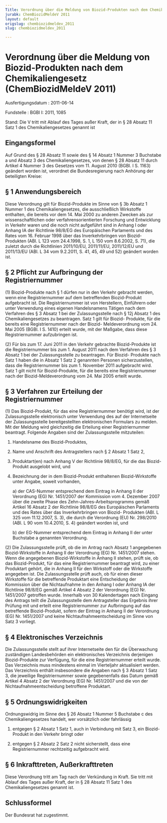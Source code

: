 ```yaml
---
Title: Verordnung über die Meldung von Biozid-Produkten nach dem Chemikaliengesetz
jurabk: ChemBiozidMeldeV 2011
layout: default
origslug: chembiozidmeldev_2011
slug: chembiozidmeldev_2011

---
```


# Verordnung über die Meldung von Biozid-Produkten nach dem Chemikaliengesetz (ChemBiozidMeldeV 2011)

Ausfertigungsdatum
:   2011-06-14

Fundstelle
:   BGBl I: 2011, 1085

Stand: Die V tritt mit Ablauf des Tages außer Kraft, der in § 28 Absatz 11 Satz 1 des Chemikaliengesetzes genannt ist
[^F775370_01_BJNR108500011]:     Die Verpflichtungen aus der Richtlinie 98/34/EG des Europäischen
    Parlaments und des Rates vom 22. Juni 1998 über ein
    Informationsverfahren auf dem Gebiet der Normen und technischen
    Vorschriften und der Vorschriften für die Dienste der
    Informationsgesellschaft (ABl. L 204 vom 21.7.1998, S. 37), die
    zuletzt durch die Richtlinie 2006/96/EG (ABl. L 363 vom 20.12.2006, S.
    81) geändert worden ist, sind beachtet worden.


## Eingangsformel

Auf Grund des § 28 Absatz 11 sowie des § 14 Absatz 1 Nummer 3
Buchstabe a und Absatz 3 des Chemikaliengesetzes, von denen § 28
Absatz 11 durch Artikel 4 Nummer 3 des Gesetzes vom 11. August 2010
(BGBl. I S. 1163) geändert worden ist, verordnet die Bundesregierung
nach Anhörung der beteiligten Kreise:


## § 1 Anwendungsbereich

Diese Verordnung gilt für Biozid-Produkte im Sinne von § 3b Absatz 1
Nummer 1 des Chemikaliengesetzes, die ausschließlich Wirkstoffe
enthalten, die bereits vor dem 14. Mai 2000 zu anderen Zwecken als zur
wissenschaftlichen oder verfahrensorientierten Forschung und
Entwicklung in Verkehr waren und die noch nicht aufgeführt sind in
Anhang I oder Anhang IA der Richtlinie 98/8/EG des Europäischen
Parlaments und des Rates vom 16. Februar 1998 über das
Inverkehrbringen von Biozid-Produkten (ABl. L 123 vom 24.4.1998, S. 1,
L 150 vom 8.6.2002, S. 71), die zuletzt durch die Richtlinien
2011/10/EU, 2011/11/EU, 2011/12/EU und 2011/13/EU (ABl. L 34 vom
9\.2.2011, S. 41, 45, 49 und 52) geändert worden ist.


## § 2 Pflicht zur Aufbringung der Registriernummer

(1) Biozid-Produkte nach § 1 dürfen nur in den Verkehr gebracht
werden, wenn eine Registriernummer auf dem betreffenden Biozid-Produkt
aufgebracht ist. Die Registriernummer ist von Herstellern, Einführern
oder unter Verwendung eines eigenen Handelsnamens Tätigen nach dem
Verfahren des § 3 Absatz 1 bei der Zulassungsstelle nach § 12j Absatz
1 des Chemikaliengesetzes zu beantragen. Satz 1 gilt für Biozid-
Produkte, für die bereits eine Registriernummer nach der Biozid-
Meldeverordnung vom 24. Mai 2005 (BGBl. I S. 1410) erteilt wurde, mit
der Maßgabe, dass diese Registriernummer aufzubringen ist.

(2) Für bis zum 17. Juni 2011 in den Verkehr gebrachte Biozid-Produkte
ist die Registriernummer bis zum 1. August 2011 nach dem Verfahren des
§ 3 Absatz 1 bei der Zulassungsstelle zu beantragen. Für Biozid-
Produkte nach Satz 1 haben die in Absatz 1 Satz 2 genannten Personen
sicherzustellen, dass die Registriernummer bis zum 1. November 2011
aufgebracht wird. Satz 1 gilt nicht für Biozid-Produkte, für die
bereits eine Registriernummer nach der Biozid-Meldeverordnung vom 24.
Mai 2005 erteilt wurde.


## § 3 Verfahren zur Erteilung der Registriernummer

(1) Das Biozid-Produkt, für das eine Registriernummer benötigt wird,
ist der Zulassungsstelle elektronisch unter Verwendung des auf der
Internetseite der Zulassungsstelle bereitgestellten elektronischen
Formulars zu melden. Mit der Meldung wird gleichzeitig die Erteilung
einer Registriernummer beantragt. Folgende Angaben sind der
Zulassungsstelle mitzuteilen:

1.  Handelsname des Biozid-Produktes,


2.  Name und Anschrift des Antragstellers nach § 2 Absatz 1 Satz 2,


3.  Produktart(en) nach Anhang V der Richtlinie 98/8/EG, für die das
    Biozid-Produkt ausgelobt wird, und


4.  Bezeichnung der in dem Biozid-Produkt enthaltenen Biozid-Wirkstoffe
    unter Angabe, soweit vorhanden,

    a)  der CAS-Nummer entsprechend dem Eintrag in Anhang II der Verordnung
        (EG) Nr. 1451/2007 der Kommission vom 4. Dezember 2007 über die zweite
        Phase des Zehn-Jahres-Arbeitsprogramms gemäß Artikel 16 Absatz 2 der
        Richtlinie 98/8/EG des Europäischen Parlaments und des Rates über das
        Inverkehrbringen von Biozid- Produkten (ABl. L 325 vom 11.12.2007, S.
        3), die durch die Verordnung (EU) Nr. 298/2010 (ABl. L 90 vom
        10\.4.2010, S. 4) geändert worden ist, und


    b)  der EG-Nummer entsprechend dem Eintrag in Anhang II der unter
        Buchstabe a genannten Verordnung.







(2) Die Zulassungsstelle prüft, ob die im Antrag nach Absatz 1
angegebenen Biozid-Wirkstoffe in Anhang II der Verordnung (EG) Nr.
1451/2007 stehen. Wenn die angegebenen Biozid-Wirkstoffe in Anhang II
stehen, prüft sie, ob das Biozid-Produkt, für das eine
Registriernummer beantragt wird, zu einer Produktart gehört, die in
Anhang II für den Wirkstoff oder die Wirkstoffe angegeben ist. Die
Zulassungsstelle prüft auch, ob für einen dieser Wirkstoffe für die
betreffende Produktart eine Entscheidung der Kommission über die
Nichtaufnahme in den Anhang I oder Anhang IA der Richtlinie 98/8/EG
gemäß Artikel 4 Absatz 2 der Verordnung (EG) Nr. 1451/2007 getroffen
wurde. Innerhalb von 30 Kalendertagen nach Eingang des Antrags teilt
die Zulassungsstelle dem Antragsteller das Ergebnis ihrer Prüfung mit
und erteilt eine Registriernummer zur Aufbringung auf das betreffende
Biozid-Produkt, sofern der Eintrag in Anhang II der Verordnung (EG)
Nr. 1451/2007 und keine Nichtaufnahmeentscheidung im Sinne von Satz 3
vorliegt.


## § 4 Elektronisches Verzeichnis

Die Zulassungsstelle stellt auf ihrer Internetseite den für die
Überwachung zuständigen Landesbehörden ein elektronisches Verzeichnis
derjenigen Biozid-Produkte zur Verfügung, für die eine
Registriernummer erteilt wurde. Das Verzeichnis muss mindestens einmal
im Vierteljahr aktualisiert werden. Das Verzeichnis enthält
insbesondere die Angaben nach § 3 Absatz 1 Satz 3, die jeweilige
Registriernummer sowie gegebenenfalls das Datum gemäß Artikel 4 Absatz
2 der Verordnung (EG) Nr. 1451/2007 und die von der
Nichtaufnahmeentscheidung betroffene Produktart.


## § 5 Ordnungswidrigkeiten

Ordnungswidrig im Sinne des § 26 Absatz 1 Nummer 5 Buchstabe c des
Chemikaliengesetzes handelt, wer vorsätzlich oder fahrlässig

1.  entgegen § 2 Absatz 1 Satz 1, auch in Verbindung mit Satz 3, ein
    Biozid-Produkt in den Verkehr bringt oder


2.  entgegen § 2 Absatz 2 Satz 2 nicht sicherstellt, dass eine
    Registriernummer rechtzeitig aufgebracht wird.





## § 6 Inkrafttreten, Außerkrafttreten

Diese Verordnung tritt am Tag nach der Verkündung in Kraft. Sie tritt
mit Ablauf des Tages außer Kraft, der in § 28 Absatz 11 Satz 1 des
Chemikaliengesetzes genannt ist.


## Schlussformel

Der Bundesrat hat zugestimmt.

